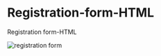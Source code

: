 # Registration-form-HTML
Registration form-HTML

![registration form](https://user-images.githubusercontent.com/84343511/223529659-9f36aca4-332e-48e8-af81-490136de4de3.png)

